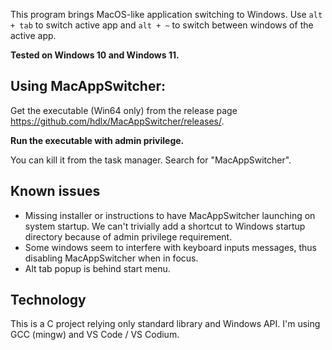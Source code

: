 This program brings MacOS-like application switching to Windows. Use `alt + tab` to switch active app and `alt + ~` to switch between windows of the active app.

**Tested on Windows 10 and Windows 11.**

## Using MacAppSwitcher:
Get the executable (Win64 only) from the release page https://github.com/hdlx/MacAppSwitcher/releases/.

**Run the executable with admin privilege.**

You can kill it from the task manager. Search for "MacAppSwitcher".

## Known issues
- Missing installer or instructions to have MacAppSwitcher launching on system startup. We can't trivially add a shortcut to Windows startup directory because of admin privilege requirement.
- Some windows seem to interfere with keyboard inputs messages, thus disabling MacAppSwitcher when in focus.
- Alt tab popup is behind start menu.

## Technology
This is a C project relying only standard library and Windows API. I'm using GCC (mingw) and VS Code / VS Codium.
